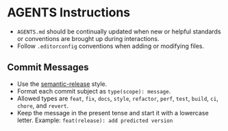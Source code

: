 # AGENTS Instructions

* `AGENTS.md` should be continually updated when new or helpful standards or conventions are brought up during interactions.
* Follow `.editorconfig` conventions when adding or modifying files.

## Commit Messages

* Use the [semantic-release](https://github.com/semantic-release/semantic-release) style.
* Format each commit subject as `type(scope): message`.
* Allowed types are `feat`, `fix`, `docs`, `style`, `refactor`, `perf`, `test`, `build`, `ci`, `chore`, and `revert`.
* Keep the message in the present tense and start it with a lowercase letter. Example: `feat(release): add predicted version`
